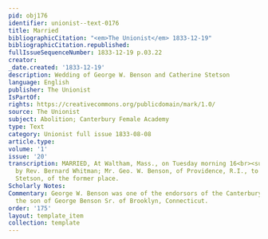 ```yaml
---
pid: obj176
identifier: unionist--text-0176
title: Married
bibliographicCitation: "<em>The Unionist</em> 1833-12-19"
bibliographicCitation.republished: 
fullIssueSequenceNumber: 1833-12-19 p.03.22
creator: 
_date.created: '1833-12-19'
description: Wedding of George W. Benson and Catherine Stetson
language: English
publisher: The Unionist
IsPartOf: 
rights: https://creativecommons.org/publicdomain/mark/1.0/
source: The Unionist
subject: Abolition; Canterbury Female Academy
type: Text
category: Unionist full issue 1833-08-08
article.type: 
volume: '1'
issue: '20'
transcription: MARRIED, At Waltham, Mass., on Tuesday morning 16<br><sup>th</sup>inst.
  by Rev. Bernard Whitman; Mr. Geo. W. Benson, of Providence, R.I., to Miss<br>Catharine
  Stetson, of the former place.
Scholarly Notes: 
Commentary: George W. Benson was one of the endorsors of the Canterbury Female Academy,
  the son of George Benson Sr. of Brooklyn, Connecticut.
order: '175'
layout: template_item
collection: template
---
```

